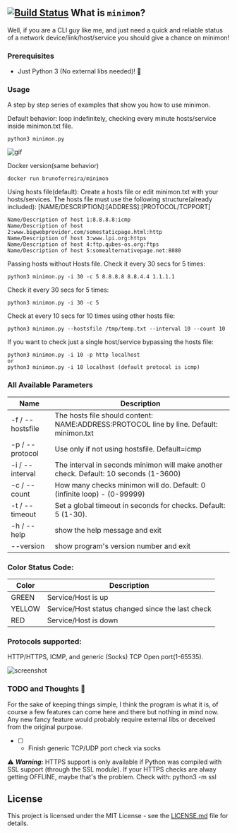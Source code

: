 [![Build Status](https://travis-ci.com/bruno-sf/minimon.svg?branch=master)](https://travis-ci.com/bruno-sf/minimon)
What is ``minimon``?
-----------------------
Well, if you are a CLI guy like me, and just need a quick and reliable status of a network device/link/host/service you should give a chance on minimon!

### Prerequisites

- Just Python 3 (No external libs needed)! :snake:

### Usage

A step by step series of examples that show you how to use minimon.

Default behavior: loop indefinitely, checking every minute hosts/service inside minimon.txt file.

```
python3 minimon.py
```
![gif](https://i.imgur.com/XkMGVnT.gif)

Docker version(same behavior)
```
docker run brunoferreira/minimon
```

Using hosts file(default):
Create a hosts file or edit minimon.txt with your hosts/services.
The hosts file must use the following structure(already included):
[NAME/DESCRIPTION]:[ADDRESS]:[PROTOCOL/TCPPORT]
```
Name/Description of host 1:8.8.8.8:icmp
Name/Description of host 2:www.bigwebprovider.com/somestaticpage.html:http
Name/Description of host 3:www.lpi.org:https
Name/Description of host 4:ftp.qubes-os.org:ftps
Name/Description of host 5:somealternativepage.net:8080
```

Passing hosts without Hosts file.
Check it every 30 secs for 5 times:
```
python3 minimon.py -i 30 -c 5 8.8.8.8 8.8.4.4 1.1.1.1
```

Check it every 30 secs for 5 times:
```
python3 minimon.py -i 30 -c 5
```

Check at every 10 secs for 10 times using other hosts file:
```
python3 minimon.py --hostsfile /tmp/temp.txt --interval 10 --count 10 
```
If you want to check just a single host/service bypassing the hosts file:
```
python3 minimon.py -i 10 -p http localhost
or
python3 minimon.py -i 10 localhost (default protocol is icmp)
```
### All Available Parameters
| Name | Description |
|------|-------------|
| -f / --hostsfile | The hosts file should content: NAME:ADDRESS:PROTOCOL line by line. Default: minimon.txt |
| -p / --protocol | Use only if not using hostsfile. Default=icmp |
| -i / --interval | The interval in seconds minimon will make another check. Default: 10 seconds (1-3600) |
| -c / --count | How many checks minimon will do. Default: 0 (infinite loop) - (0-99999) |
| -t / --timeout | Set a global timeout in seconds for checks. Default: 5 (1-30). |
| -h / --help | show the help message and exit |
| --version | show program's version number and exit |

### Color Status Code:
| Color | Description |
|------|-------------|
| GREEN | Service/Host is up |
| YELLOW | Service/Host status changed since the last check |
| RED | Service/Host is down |

### Protocols supported:
HTTP/HTTPS, ICMP, and generic (Socks) TCP Open port(1-65535).

![screenshot](https://i.imgur.com/QGzBWzQ.png)

### TODO and Thoughts :thought_balloon:
For the sake of keeping things simple, I think the program is what it is, of course a few features can come here and there but  nothing in mind now. Any new fancy feature would probably require external libs or deceived from the original purpose.

- [ ] - Finish generic TCP/UDP port check via socks

:warning: ***Warning:*** HTTPS support is only available if Python was compiled with SSL support (through the SSL module).
If your HTTPS checks are alway getting OFFLINE, maybe that's the problem. 
Check with: python3 -m ssl 

## License

This project is licensed under the MIT License - see the [LICENSE.md](LICENSE.md) file for details.

